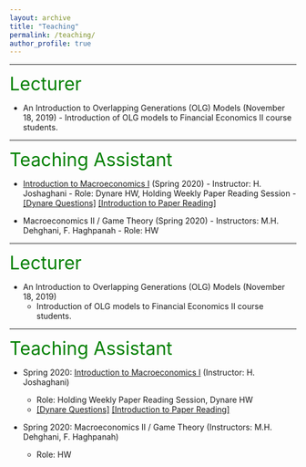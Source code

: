 ```yaml
---
layout: archive
title: "Teaching"
permalink: /teaching/
author_profile: true
---
```


---
<font size="6" color="green">Lecturer</font>

- An Introduction to Overlapping Generations (OLG) Models (November 18, 2019)
      - Introduction of OLG models to Financial Economics II course students.

---
<font size="6" color="green">Teaching Assistant</font>

- [Introduction to Macroeconomics I](https://teias.institute/faculty/joshaghani/introduction-to-modern-macroeconomics-i/)
  (Spring 2020)
      - Instructor: H. Joshaghani
      - Role: Dynare HW, Holding Weekly Paper Reading Session
      - [[Dynare Questions]](https://peymanshahidi.github.io/codes/) [[Introduction to Paper Reading]](http://peymanshahidi.github.io/files/Presentation_and_Summarizing_Guidelines2020.pdf)

- Macroeconomics II / Game Theory (Spring 2020)
      - Instructors: M.H. Dehghani, F. Haghpanah
      - Role: HW

---
<font size="6" color="green">Lecturer</font>

- An Introduction to Overlapping Generations (OLG) Models (November 18, 2019)
	- Introduction of OLG models to Financial Economics II course students.

---
<font size="6" color="green">Teaching Assistant</font>

- Spring 2020: [Introduction to Macroeconomics I](https://teias.institute/faculty/joshaghani/introduction-to-modern-macroeconomics-i/)
  (Instructor: H. Joshaghani)
	- Role: Holding Weekly Paper Reading Session, Dynare HW
	- [[Dynare Questions]](https://peymanshahidi.github.io/codes/) [[Introduction to Paper Reading]](http://peymanshahidi.github.io/files/Presentation_and_Summarizing_Guidelines2020.pdf)

- Spring 2020: Macroeconomics II / Game Theory (Instructors: M.H. Dehghani, F. Haghpanah) 
	- Role: HW
